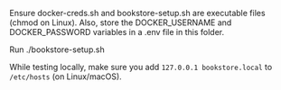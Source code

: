 Ensure docker-creds.sh and bookstore-setup.sh are executable files (chmod on Linux). Also, store the DOCKER_USERNAME and DOCKER_PASSWORD variables in a .env file in this folder.

Run ./bookstore-setup.sh

While testing locally, make sure you add `127.0.0.1 bookstore.local` to `/etc/hosts` (on Linux/macOS).
